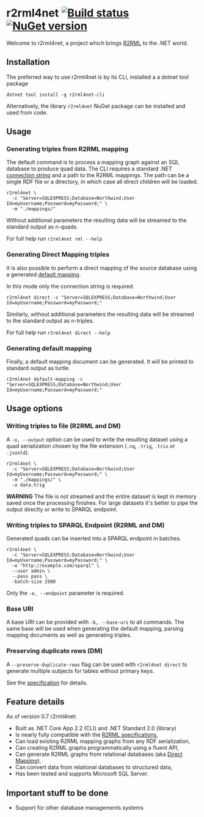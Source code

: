 # r2rml4net [![Build status][build-badge]][build-link] [![NuGet version][nuget-badge]][nuget-link]

Welcome to r2rml4net, a project which brings [R2RML](http://www.w3.org/TR/r2rml/) to the .NET world.

## Installation

The preferred way to use r2rml4net is by its CLI, installed a a dotnet tool package 

```
dotnet tool install -g r2rml4net-cli
```

Alternatively, the library `r2rml4net` NuGet package can be installed and used from code.

## Usage

### Generating triples from R2RML mapping

The default command is to process a mapping graph against an SQL database to produce quad data. The CLI requires a standard .NET [connection string][conn] and a path to the R2RML mappings. The path can be a single RDF file or a directory, in which case all direct children will be loaded.

```
r2rml4net \
  -c "Server=SQLEXPRESS;Database=Northwind;User Id=myUsername;Password=myPassword;" \
  -m "./mappings/"
```

Without additional parameters the resulting data will be streamed to the standard output as n-quads.

For full help run `r2rml4net rml --help`

### Generating Direct Mapping triples

It is also possible to perform a direct mapping of the source database using a generated [default mapping](https://www.w3.org/TR/2012/REC-r2rml-20120927/#default-mappings).

In this mode only the connection string is required.

```
r2rml4net direct -c "Server=SQLEXPRESS;Database=Northwind;User Id=myUsername;Password=myPassword;"
```

Similarly, without additional parameters the resulting data will be streamed to the standard output as n-triples.

For full help run `r2rml4net direct --help`

### Generating default mapping

Finally, a default mapping document can be generated. It will be printed to standard output as turtle.

```
r2rml4net default-mapping -c "Server=SQLEXPRESS;Database=Northwind;User Id=myUsername;Password=myPassword;"
```

## Usage options

### Writing triples to file (R2RML and DM)

A `-o, --output` option can be used to write the resulting dataset using a quad serialization chosen by the file extension (`.nq`, `.trig`, `.trix` or `.jsonld`). 

```
r2rml4net \
  -c "Server=SQLEXPRESS;Database=Northwind;User Id=myUsername;Password=myPassword;" \
  -m "./mappings/" \
  -o data.trig
```

**WARNING** The file is not streamed and the entire dataset is kept in memory saved once the processing finishes. For large datasets it's better to pipe the output directly or write to SPARQL endpoint. 

### Writing triples to SPARQL Endpoint (R2RML and DM)

Generated quads can be inserted into a SPARQL endpoint in batches.

```
r2rml4net \
  -c "Server=SQLEXPRESS;Database=Northwind;User Id=myUsername;Password=myPassword;" \
  -e "http://example.com/sparql" \
  --user admin \
  --pass pass \
  -batch-size 2500
```

Only the `-e, --endpoint` parameter is required.

### Base URI

A base URI can be provided with `-b, --base-uri` to all commands. The same base will be used when generating the default mapping, parsing mapping documents as well as generating triples.

### Preserving duplicate rows (DM)

A `--preserve-duplicate-rows` flag can be used with `r2rml4net direct` to generate multiple subjects for tables without primary keys.

See the [specification](https://www.w3.org/TR/2012/REC-r2rml-20120927/#default-mappings) for details.

## Feature details

As of version 0.7 r2rml4net:

* Built as .NET Core App 2.2 (CLI) and .NET Standard 2.0 (library)
* Is nearly fully compatible with the [R2RML specifications](http://www.w3.org/TR/r2rml/),
* Can load existing R2RML mapping graphs from any RDF serialization,
* Can creating R2RML graphs programmatically using a fluent API,
* Can generate R2RML graphs from relational databases (aka [Direct Mapping](http://www.w3.org/TR/rdb-direct-mapping/)),
* Can convert data from relational databases to structured data,
* Has been tested and supports Microsoft SQL Server.

## Important stuff to be done

* Support for other database managements systems

[nuget-badge]: https://badge.fury.io/nu/r2rml4net.svg
[nuget-link]: https://badge.fury.io/nu/r2rml4net
[build-badge]: https://ci.appveyor.com/api/projects/status/8y8hj6jd6d0urw6p/branch/master?svg=true
[build-link]: https://ci.appveyor.com/project/tpluscode/r2rml4net/branch/master
[conn]: https://www.connectionstrings.com